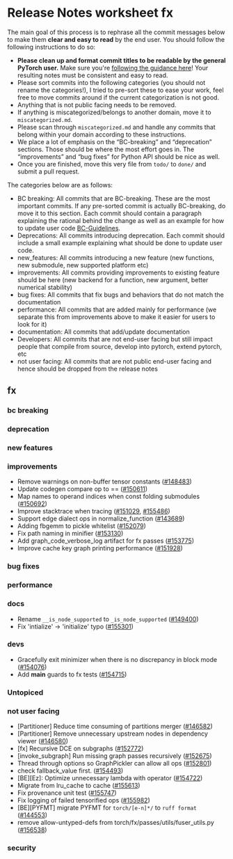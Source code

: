 
# Release Notes worksheet fx

The main goal of this process is to rephrase all the commit messages below to make them **clear and easy to read** by the end user. You should follow the following instructions to do so:

* **Please clean up and format commit titles to be readable by the general PyTorch user.** Make sure you're [following the guidance here](https://docs.google.com/document/d/14OmgGBr1w6gl1VO47GGGdwrIaUNr92DFhQbY_NEk8mQ/edit)! Your resulting notes must be consistent and easy to read.
* Please sort commits into the following categories (you should not rename the categories!), I tried to pre-sort these to ease your work, feel free to move commits around if the current categorization is not good.
* Anything that is not public facing needs to be removed.
* If anything is miscategorized/belongs to another domain, move it to `miscategorized.md`.
* Please scan through `miscategorized.md` and handle any commits that belong within your domain according to these instructions.
* We place a lot of emphasis on the “BC-breaking” and “deprecation” sections. Those should be where the most effort goes in. The “improvements” and “bug fixes” for Python API should be nice as well.
* Once you are finished, move this very file from `todo/` to `done/` and submit a pull request.

The categories below are as follows:

* BC breaking: All commits that are BC-breaking. These are the most important commits. If any pre-sorted commit is actually BC-breaking, do move it to this section. Each commit should contain a paragraph explaining the rational behind the change as well as an example for how to update user code [BC-Guidelines](https://docs.google.com/document/d/14OmgGBr1w6gl1VO47GGGdwrIaUNr92DFhQbY_NEk8mQ/edit#heading=h.a9htwgvvec1m).
* Deprecations: All commits introducing deprecation. Each commit should include a small example explaining what should be done to update user code.
* new_features: All commits introducing a new feature (new functions, new submodule, new supported platform etc)
* improvements: All commits providing improvements to existing feature should be here (new backend for a function, new argument, better numerical stability)
* bug fixes: All commits that fix bugs and behaviors that do not match the documentation
* performance: All commits that are added mainly for performance (we separate this from improvements above to make it easier for users to look for it)
* documentation: All commits that add/update documentation
* Developers: All commits that are not end-user facing but still impact people that compile from source, develop into pytorch, extend pytorch, etc
* not user facing: All commits that are not public end-user facing and hence should be dropped from the release notes

## fx
### bc breaking
### deprecation
### new features
### improvements
- Remove warnings on non-buffer tensor constants ([#148483](https://github.com/pytorch/pytorch/pull/148483))
- Update codegen compare op to == ([#150611](https://github.com/pytorch/pytorch/pull/150611))
- Map names to operand indices when const folding submodules ([#150692](https://github.com/pytorch/pytorch/pull/150692))
- Improve stacktrace when tracing ([#151029](https://github.com/pytorch/pytorch/pull/151029), [#155486](https://github.com/pytorch/pytorch/pull/155486))
- Support edge dialect ops in normalize_function ([#143689](https://github.com/pytorch/pytorch/pull/143689))
- Adding fbgemm to pickle whitelist ([#152079](https://github.com/pytorch/pytorch/pull/152079))
- Fix path naming in minifier ([#153130](https://github.com/pytorch/pytorch/pull/153130))
- Add graph_code_verbose_log artifact for fx passes ([#153775](https://github.com/pytorch/pytorch/pull/153775))
- Improve cache key graph printing performance ([#151928](https://github.com/pytorch/pytorch/pull/151928))
### bug fixes
### performance
### docs
- Rename `__is_node_supported` to `_is_node_supported` ([#149400](https://github.com/pytorch/pytorch/pull/149400))
- Fix 'intialize' -> 'initialize' typo ([#155301](https://github.com/pytorch/pytorch/pull/155301))
### devs
- Gracefully exit minimizer when there is no discrepancy in block mode ([#154076](https://github.com/pytorch/pytorch/pull/154076))
- Add __main__ guards to fx tests ([#154715](https://github.com/pytorch/pytorch/pull/154715))
### Untopiced

### not user facing
- [Partitioner] Reduce time consuming of partitions merger ([#146582](https://github.com/pytorch/pytorch/pull/146582))
- [Partitioner] Remove unnecessary upstream nodes in dependency viewer ([#146580](https://github.com/pytorch/pytorch/pull/146580))
- [fx] Recursive DCE on subgraphs ([#152772](https://github.com/pytorch/pytorch/pull/152772))
- [invoke_subgraph] Run missing graph passes recursively ([#152675](https://github.com/pytorch/pytorch/pull/152675))
- Thread through options so GraphPickler can allow all ops ([#152801](https://github.com/pytorch/pytorch/pull/152801))
- check fallback_value first.  ([#154493](https://github.com/pytorch/pytorch/pull/154493))
- [BE][Ez]: Optimize unnecessary lambda with operator ([#154722](https://github.com/pytorch/pytorch/pull/154722))
- Migrate from lru_cache to cache ([#155613](https://github.com/pytorch/pytorch/pull/155613))
- Fix provenance unit test ([#155747](https://github.com/pytorch/pytorch/pull/155747))
- Fix logging of failed tensorified ops ([#155982](https://github.com/pytorch/pytorch/pull/155982))
- [BE][PYFMT] migrate PYFMT for `torch/[e-n]*/` to `ruff format` ([#144553](https://github.com/pytorch/pytorch/pull/144553))
- remove allow-untyped-defs from torch/fx/passes/utils/fuser_utils.py ([#156538](https://github.com/pytorch/pytorch/pull/156538))

### security

